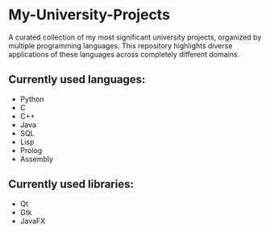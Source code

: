 # My-University-Projects

A curated collection of my most significant university projects, organized by multiple programming languages. 
This repository highlights diverse applications of these languages across completely different domains.

## Currently used languages:
* Python
* C
* C++
* Java
* SQL
* Lisp
* Prolog
* Assembly

## Currently used libraries:
* Qt
* Gtk
* JavaFX
